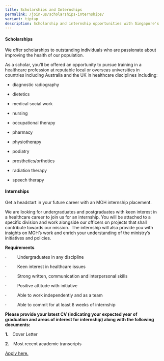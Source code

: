 ```yaml
---
title: Scholarships and Internships
permalink: /join-us/scholarships-internships/
variant: tiptap
description: Scholarship and internship opportunities with Singapore's Ministry of Health.
---
```

<h4>Scholarships</h4><p>We offer scholarships to outstanding individuals who are passionate about improving the health of our population.</p><p>As a scholar, you’ll be offered an opportunity to pursue training in a healthcare profession at reputable local or overseas universities in countries including Australia and the UK in healthcare disciplines including:</p><ul><li><p>diagnostic radiography</p></li><li><p>dietetics</p></li><li><p>medical social work</p></li><li><p>nursing</p></li><li><p>occupational therapy</p></li><li><p>pharmacy</p></li><li><p>physiotherapy</p></li><li><p>podiatry</p></li><li><p>prosthetics/orthotics</p></li><li><p>radiation therapy</p></li><li><p>speech therapy</p></li></ul><h4><strong>Internships</strong></h4><p>Get a headstart in your future career with an MOH internship placement.</p><p>We are looking for undergraduates and postgraduates&nbsp;with keen interest in a healthcare career to join us for an internship. You will be attached to a specific division and work alongside our officers on projects that shall contribute towards our mission.&nbsp; The internship will also provide you with insights on MOH’s work and enrich your understanding of the ministry’s initiatives and policies.</p><p><strong>Requirements</strong></p><p>·&nbsp;&nbsp;&nbsp;&nbsp;&nbsp;&nbsp;&nbsp;&nbsp; Undergraduates in any discipline</p><p>·&nbsp;&nbsp;&nbsp;&nbsp;&nbsp;&nbsp;&nbsp;&nbsp; Keen interest in healthcare issues&nbsp;</p><p>·&nbsp;&nbsp;&nbsp;&nbsp;&nbsp;&nbsp;&nbsp;&nbsp; Strong written, communication and interpersonal skills</p><p>·&nbsp;&nbsp;&nbsp;&nbsp;&nbsp;&nbsp;&nbsp;&nbsp; Positive attitude with initiative</p><p>·&nbsp;&nbsp;&nbsp;&nbsp;&nbsp;&nbsp;&nbsp;&nbsp; Able to work independently and as a team</p><p>·&nbsp;&nbsp;&nbsp;&nbsp;&nbsp;&nbsp;&nbsp;&nbsp; Able to commit for at least 8 weeks of internship</p><p><strong>Please provide your latest CV (indicating your expected year of graduation and areas of interest for internship) along with the following documents:</strong></p><p><strong>1.&nbsp;&nbsp;&nbsp;&nbsp;</strong>Cover Letter</p><p><strong>2.&nbsp;&nbsp;&nbsp;&nbsp;</strong>Most recent academic transcripts</p><p><a href="https://careers.pageuppeople.com/688/cwlive/en/job/513343/ministry-of-health-internship-interest-submission" rel="noopener noreferrer nofollow" target="_blank">Apply here.</a></p><p></p>